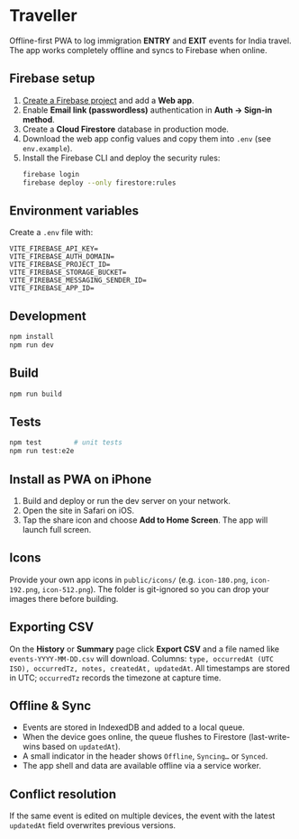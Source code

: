 # Traveller

Offline-first PWA to log immigration **ENTRY** and **EXIT** events for India travel. The app works completely offline and syncs to Firebase when online.

## Firebase setup
1. [Create a Firebase project](https://console.firebase.google.com) and add a **Web app**.
2. Enable **Email link (passwordless)** authentication in **Auth → Sign-in method**.
3. Create a **Cloud Firestore** database in production mode.
4. Download the web app config values and copy them into `.env` (see `env.example`).
5. Install the Firebase CLI and deploy the security rules:
   ```bash
   firebase login
   firebase deploy --only firestore:rules
   ```

## Environment variables
Create a `.env` file with:
```
VITE_FIREBASE_API_KEY=
VITE_FIREBASE_AUTH_DOMAIN=
VITE_FIREBASE_PROJECT_ID=
VITE_FIREBASE_STORAGE_BUCKET=
VITE_FIREBASE_MESSAGING_SENDER_ID=
VITE_FIREBASE_APP_ID=
```

## Development
```bash
npm install
npm run dev
```

## Build
```bash
npm run build
```

## Tests
```bash
npm test        # unit tests
npm run test:e2e
```

## Install as PWA on iPhone
1. Build and deploy or run the dev server on your network.
2. Open the site in Safari on iOS.
3. Tap the share icon and choose **Add to Home Screen**. The app will launch full screen.

## Icons
Provide your own app icons in `public/icons/` (e.g. `icon-180.png`, `icon-192.png`, `icon-512.png`). The folder is git-ignored so you can drop your images there before building.

## Exporting CSV
On the **History** or **Summary** page click **Export CSV** and a file named like `events-YYYY-MM-DD.csv` will download. Columns:
`type, occurredAt (UTC ISO), occurredTz, notes, createdAt, updatedAt`.
All timestamps are stored in UTC; `occurredTz` records the timezone at capture time.

## Offline & Sync
- Events are stored in IndexedDB and added to a local queue.
- When the device goes online, the queue flushes to Firestore (last-write-wins based on `updatedAt`).
- A small indicator in the header shows `Offline`, `Syncing…` or `Synced`.
- The app shell and data are available offline via a service worker.

## Conflict resolution
If the same event is edited on multiple devices, the event with the latest `updatedAt` field overwrites previous versions.
